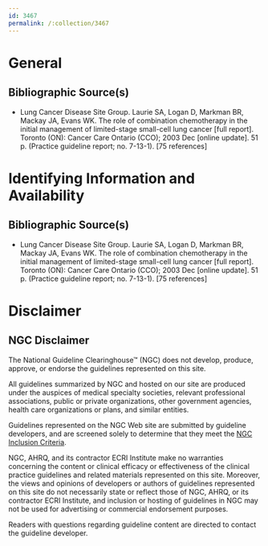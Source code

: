 ```yaml
---
id: 3467
permalink: /:collection/3467
---
```


# General

## Bibliographic Source(s)

- Lung Cancer Disease Site Group. Laurie SA, Logan D, Markman BR, Mackay JA, Evans WK. The role of combination chemotherapy in the initial management of limited-stage small-cell lung cancer [full report]. Toronto (ON): Cancer Care Ontario (CCO); 2003 Dec [online update]. 51 p. (Practice guideline report; no. 7-13-1). [75 references]

# Identifying Information and Availability

## Bibliographic Source(s)

- Lung Cancer Disease Site Group. Laurie SA, Logan D, Markman BR, Mackay JA, Evans WK. The role of combination chemotherapy in the initial management of limited-stage small-cell lung cancer [full report]. Toronto (ON): Cancer Care Ontario (CCO); 2003 Dec [online update]. 51 p. (Practice guideline report; no. 7-13-1). [75 references]

# Disclaimer

## NGC Disclaimer

The National Guideline Clearinghouse™ (NGC) does not develop, produce, approve, or endorse the guidelines represented on this site.

All guidelines summarized by NGC and hosted on our site are produced under the auspices of medical specialty societies, relevant professional associations, public or private organizations, other government agencies, health care organizations or plans, and similar entities.

Guidelines represented on the NGC Web site are submitted by guideline developers, and are screened solely to determine that they meet the [NGC Inclusion Criteria](/help-and-about/summaries/inclusion-criteria).

NGC, AHRQ, and its contractor ECRI Institute make no warranties concerning the content or clinical efficacy or effectiveness of the clinical practice guidelines and related materials represented on this site. Moreover, the views and opinions of developers or authors of guidelines represented on this site do not necessarily state or reflect those of NGC, AHRQ, or its contractor ECRI Institute, and inclusion or hosting of guidelines in NGC may not be used for advertising or commercial endorsement purposes.

Readers with questions regarding guideline content are directed to contact the guideline developer.

